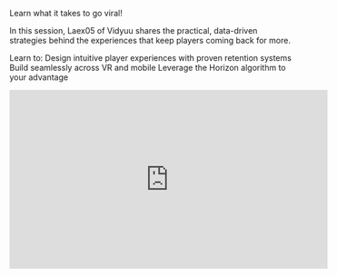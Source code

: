 
Learn what it takes to go viral!

In this session, Laex05 of Vidyuu shares the practical, data-driven strategies behind the experiences that keep players coming back for more.

Learn to:
Design intuitive player experiences with proven retention systems
Build seamlessly across VR and mobile
Leverage the Horizon algorithm to your advantage

<iframe width="560" height="315" src="https://www.youtube.com/embed/IN0GOGQfa4c?si=PuqeVKkt0or6LsBM" title="YouTube video player" frameborder="0" allow="accelerometer; autoplay; clipboard-write; encrypted-media; gyroscope; picture-in-picture; web-share" referrerpolicy="strict-origin-when-cross-origin" allowfullscreen></iframe>

